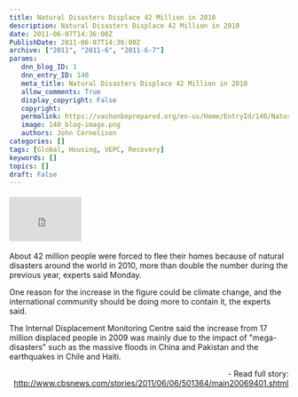 ```yaml
---
title: Natural Disasters Displace 42 Million in 2010
description: Natural Disasters Displace 42 Million in 2010
date: 2011-06-07T14:36:00Z
PublishDate: 2011-06-07T14:36:00Z
archive: ["2011", "2011-6", "2011-6-7"]
params:
   dnn_blog_ID: 1
   dnn_entry_ID: 140
   meta_title: Natural Disasters Displace 42 Million in 2010
   allow_comments: True
   display_copyright: False
   copyright: 
   permalink: https://vashonbeprepared.org/en-us/Home/EntryId/140/Natural-Disasters-Displace-42-Million-in-2010
   image: 140_blog-image.png
   authors: John Cornelison
categories: []
tags: [Global, Housing, VEPC, Recovery]
keywords: []
topics: []
draft: False
---
```


<div class="wlWriterHeaderFooter" style="padding-bottom: 4px; margin: 0px; padding-left: 0px; padding-right: 0px; float: none; padding-top: 4px"><iframe src="http://www.facebook.com/widgets/like.php?href=http://vashoneoc.org/Blogs/VashonPreparedness/tabid/164/EntryId/140/Natural-Disasters-Displace-42-Million-in-2010.aspx" frameborder="0" scrolling="no" style="border-bottom: medium none; border-left: medium none; width: 130px; height: 80px; border-top: medium none; border-right: medium none"></iframe></div>
<p>About 42 million people were forced to flee their homes because of natural disasters around the world in 2010, more than double the number during the previous year, experts said Monday.</p>
<p>One reason for the increase in the figure could be climate change, and the international community should be doing more to contain it, the experts said.</p>
<p>The Internal Displacement Monitoring Centre said the increase from 17 million displaced people in 2009 was mainly due to the impact of "mega-disasters" such as the massive floods in China and Pakistan and the earthquakes in Chile and Haiti.</p>
<p align="right">- Read full story: <a href="http://www.cbsnews.com/stories/2011/06/06/501364/main20069401.shtml">http://www.cbsnews.com/stories/2011/06/06/501364/main20069401.shtml</a></p>
